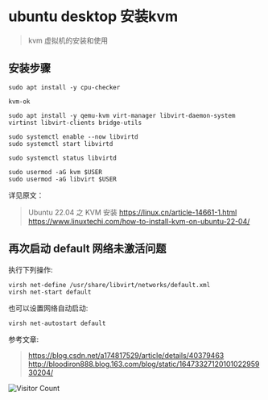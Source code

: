 # ubuntu desktop 安装kvm
> kvm 虚拟机的安装和使用

## 安装步骤

```
sudo apt install -y cpu-checker

kvm-ok

sudo apt install -y qemu-kvm virt-manager libvirt-daemon-system virtinst libvirt-clients bridge-utils

sudo systemctl enable --now libvirtd
sudo systemctl start libvirtd

sudo systemctl status libvirtd

sudo usermod -aG kvm $USER
sudo usermod -aG libvirt $USER
```

详见原文：

> Ubuntu 22.04 之 KVM 安装 https://linux.cn/article-14661-1.html
> https://www.linuxtechi.com/how-to-install-kvm-on-ubuntu-22-04/


## 再次启动 default 网络未激活问题

执行下列操作:

```
virsh net-define /usr/share/libvirt/networks/default.xml 
virsh net-start default
```

也可以设置网络自动启动:

```
virsh net-autostart default
```

参考文章: 

> https://blog.csdn.net/a174817529/article/details/40379463
> http://bloodiron888.blog.163.com/blog/static/1647332712010102295930204/

![Visitor Count](https://profile-counter.glitch.me/brotherbigbao/count.svg)
